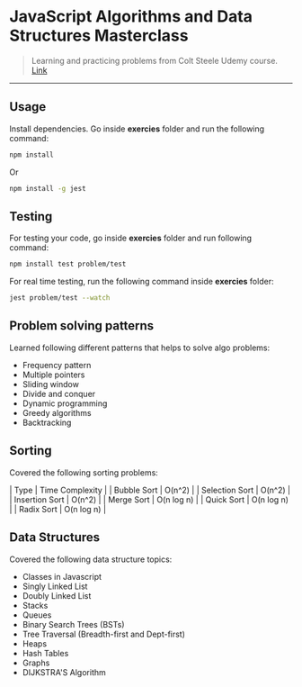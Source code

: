 # JavaScript Algorithms and Data Structures Masterclass

> Learning and practicing problems from Colt Steele Udemy course. [Link](https://www.udemy.com/course/js-algorithms-and-data-structures-masterclass/)

---

## Usage

Install dependencies.
Go inside **exercies** folder and run the following command:

```bash
npm install
```

Or

```bash
npm install -g jest
```

## Testing

For testing your code, go inside **exercies** folder and run following command:

```bash
npm install test problem/test
```

For real time testing, run the following command inside **exercies** folder:

```bash
jest problem/test --watch
```

## Problem solving patterns

Learned following different patterns that helps to solve algo problems:

- Frequency pattern
- Multiple pointers
- Sliding window
- Divide and conquer
- Dynamic programming
- Greedy algorithms
- Backtracking

## Sorting

Covered the following sorting problems:

| Type | Time Complexity |
| Bubble Sort | O(n^2) |
| Selection Sort | O(n^2) |
| Insertion Sort | O(n^2) |
| Merge Sort | O(n log n) |
| Quick Sort | O(n log n) |
| Radix Sort | O(n log n) |

## Data Structures

Covered the following data structure topics:

- Classes in Javascript
- Singly Linked List
- Doubly Linked List
- Stacks
- Queues
- Binary Search Trees (BSTs)
- Tree Traversal (Breadth-first and Dept-first)
- Heaps
- Hash Tables
- Graphs
- DIJKSTRA'S Algorithm
